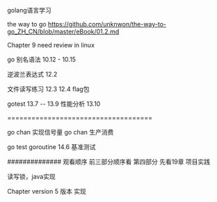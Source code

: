 golang语言学习

the way to go 
https://github.com/unknwon/the-way-to-go_ZH_CN/blob/master/eBook/01.2.md


Chapter 9 need review in linux


go 别名语法 10.12 - 10.15


逆波兰表达式  12.2

文件读写练习  12.3   12.4 flag包

gotest 13.7 -- 13.9    性能分析 13.10


====================================

go chan 实现信号量
go chan 生产消费

go test goroutine 14.6 基准测试


##############
观看顺序
前三部分顺序看
第四部分 先看19章 项目实践


读写锁，java实现

Chapter version 5 版本 实现
